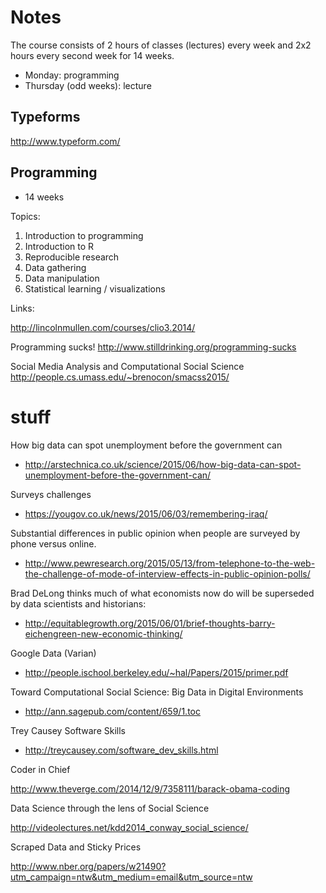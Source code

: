 
# Notes

The course consists of 2 hours of classes (lectures) every week and 2x2 hours every second week for 14 weeks.

- Monday: programming
- Thursday (odd weeks): lecture

## Typeforms

http://www.typeform.com/

## Programming

- 14 weeks

Topics:

1. Introduction to programming
2. Introduction to R
3. Reproducible research
4. Data gathering
5. Data manipulation
6. Statistical learning / visualizations

Links:

http://lincolnmullen.com/courses/clio3.2014/

Programming sucks!
http://www.stilldrinking.org/programming-sucks

Social Media Analysis and Computational Social Science
http://people.cs.umass.edu/~brenocon/smacss2015/

# stuff

How big data can spot unemployment before the government can
- http://arstechnica.co.uk/science/2015/06/how-big-data-can-spot-unemployment-before-the-government-can/

Surveys challenges

- https://yougov.co.uk/news/2015/06/03/remembering-iraq/

Substantial differences in public opinion when people are surveyed by phone versus online.

- http://www.pewresearch.org/2015/05/13/from-telephone-to-the-web-the-challenge-of-mode-of-interview-effects-in-public-opinion-polls/

Brad DeLong thinks much of what economists now do will be superseded by data scientists and historians:

- http://equitablegrowth.org/2015/06/01/brief-thoughts-barry-eichengreen-new-economic-thinking/

Google Data (Varian)
- http://people.ischool.berkeley.edu/~hal/Papers/2015/primer.pdf

Toward Computational Social Science: Big Data in Digital Environments

- http://ann.sagepub.com/content/659/1.toc

Trey Causey Software Skills

- http://treycausey.com/software_dev_skills.html

Coder in Chief

http://www.theverge.com/2014/12/9/7358111/barack-obama-coding

Data Science through the lens of Social Science

http://videolectures.net/kdd2014_conway_social_science/

Scraped Data and Sticky Prices

http://www.nber.org/papers/w21490?utm_campaign=ntw&utm_medium=email&utm_source=ntw
